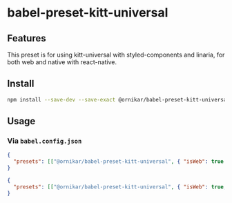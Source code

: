 # babel-preset-kitt-universal

## Features

This preset is for using kitt-universal with styled-components and linaria, for both web and native with react-native.

## Install

```bash
npm install --save-dev --save-exact @ornikar/babel-preset-kitt-universal
```

## Usage

### Via `babel.config.json`

```json
{
  "presets": [["@ornikar/babel-preset-kitt-universal", { "isWeb": true }]]
}
```

```json
{
  "presets": [["@ornikar/babel-preset-kitt-universal", { "isWeb": true, "styledComponentsOptions": { "ssr": false } }]]
}
```
